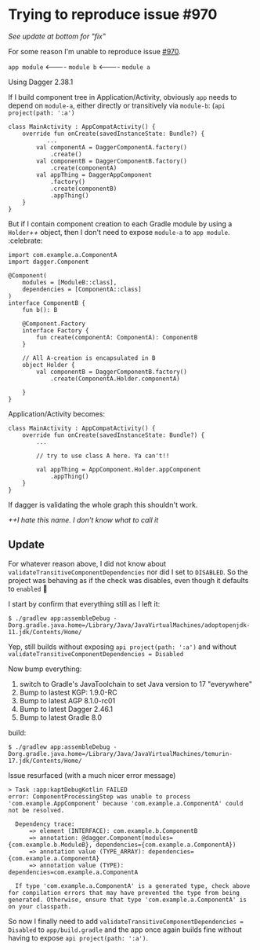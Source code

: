 # Trying to reproduce issue #970

_See update at bottom for "fix"_

For some reason I'm unable to reproduce issue [#970](https://github.com/google/dagger/issues/970).


`app module` <---- `module b` <---- `module a`


Using Dagger 2.38.1

If I build component tree in Application/Activity, obviously `app` needs to depend on `module-a`, either directly or transitively via `module-b`: (`api project(path: ':a')`

```
class MainActivity : AppCompatActivity() {
    override fun onCreate(savedInstanceState: Bundle?) {
		   ...
        val componentA = DaggerComponentA.factory()
            .create()
        val componentB = DaggerComponentB.factory()
            .create(componentA)
        val appThing = DaggerAppComponent
            .factory()
            .create(componentB)
            .appThing()
    }
}
```

But if I contain component creation to each Gradle module by using a `Holder`_++_ object, then I don't need to expose `module-a` to `app module`. :celebrate:

```
import com.example.a.ComponentA
import dagger.Component

@Component(
    modules = [ModuleB::class],
    dependencies = [ComponentA::class]
)
interface ComponentB {
    fun b(): B

    @Component.Factory
    interface Factory {
        fun create(componentA: ComponentA): ComponentB
    }

	// All A-creation is encapsulated in B
    object Holder {
        val componentB = DaggerComponentB.factory()
            .create(ComponentA.Holder.componentA) 
            
    }
}
```

Application/Activity becomes:


```
class MainActivity : AppCompatActivity() {
    override fun onCreate(savedInstanceState: Bundle?) {
        ...

        // try to use class A here. Ya can't!!
        
        val appThing = AppComponent.Holder.appComponent
            .appThing()
    }
}
```

If dagger is validating the whole graph this shouldn't work.


_++I hate this name. I don't know what to call it_



## Update

For whatever reason above, I did not know about `validateTransitiveComponentDependencies` nor did I set to `DISABLED`. So the project was behaving as if the check was disables, even though it defaults to `enabled` :shrug:

I start by confirm that everything still as I left it:

```
$ ./gradlew app:assembleDebug -Dorg.gradle.java.home=/Library/Java/JavaVirtualMachines/adoptopenjdk-11.jdk/Contents/Home/
```

Yep, still builds without exposing `api project(path: ':a')` and without `validateTransitiveComponentDependencies = Disabled`

Now bump everything:

1. switch to Gradle's JavaToolchain to set Java version to 17 "everywhere"
2. Bump to lastest KGP: 1.9.0-RC
3. Bump to latest AGP 8.1.0-rc01
4. Bump to latest Dagger 2.46.1
5. Bump to latest Gradle 8.0

build:

```
$ ./gradlew app:assembleDebug -Dorg.gradle.java.home=/Library/Java/JavaVirtualMachines/temurin-17.jdk/Contents/Home/

```

Issue resurfaced (with a much nicer error message)


```
> Task :app:kaptDebugKotlin FAILED
error: ComponentProcessingStep was unable to process 'com.example.AppComponent' because 'com.example.a.ComponentA' could not be resolved.

  Dependency trace:
      => element (INTERFACE): com.example.b.ComponentB
      => annotation: @dagger.Component(modules={com.example.b.ModuleB}, dependencies={com.example.a.ComponentA})
      => annotation value (TYPE_ARRAY): dependencies={com.example.a.ComponentA}
      => annotation value (TYPE): dependencies=com.example.a.ComponentA

  If type 'com.example.a.ComponentA' is a generated type, check above for compilation errors that may have prevented the type from being generated. Otherwise, ensure that type 'com.example.a.ComponentA' is on your classpath.
```  
  
So now I finally need to add `validateTransitiveComponentDependencies = Disabled` to `app/build.gradle` and the app once again builds fine without having to expose `api project(path: ':a')`.
